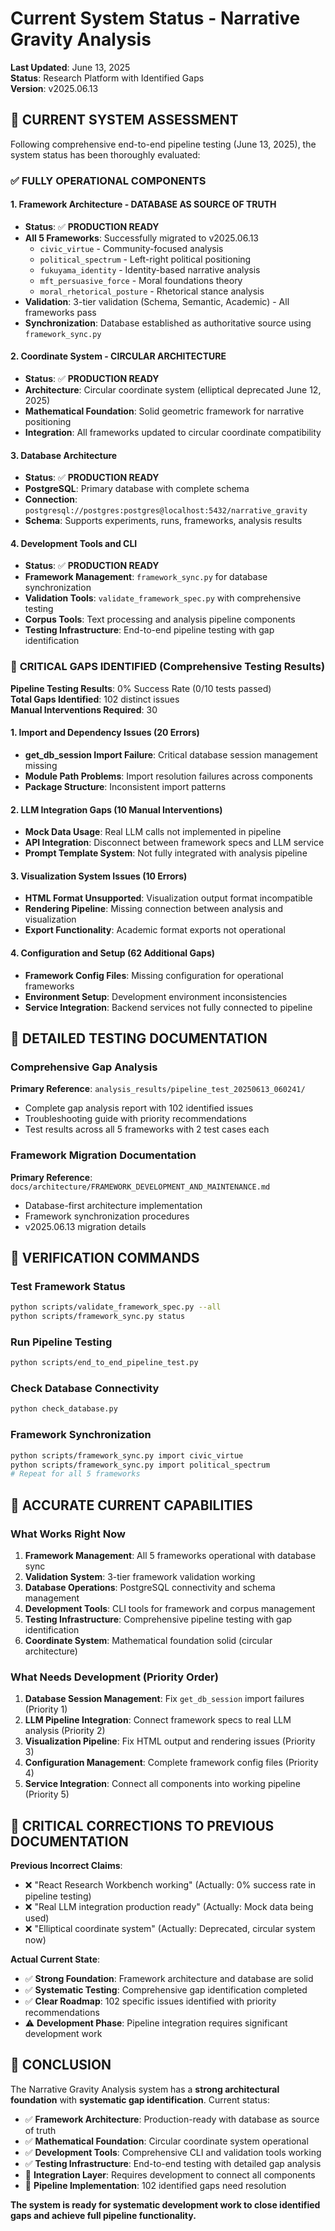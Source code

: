 # Current System Status - Narrative Gravity Analysis

**Last Updated**: June 13, 2025  
**Status**: Research Platform with Identified Gaps  
**Version**: v2025.06.13

## 🎯 **CURRENT SYSTEM ASSESSMENT**

Following comprehensive end-to-end pipeline testing (June 13, 2025), the system status has been thoroughly evaluated:

### ✅ **FULLY OPERATIONAL COMPONENTS**

#### **1. Framework Architecture - DATABASE AS SOURCE OF TRUTH**
- **Status**: ✅ **PRODUCTION READY**
- **All 5 Frameworks**: Successfully migrated to v2025.06.13
  - `civic_virtue` - Community-focused analysis
  - `political_spectrum` - Left-right political positioning  
  - `fukuyama_identity` - Identity-based narrative analysis
  - `mft_persuasive_force` - Moral foundations theory
  - `moral_rhetorical_posture` - Rhetorical stance analysis
- **Validation**: 3-tier validation (Schema, Semantic, Academic) - All frameworks pass
- **Synchronization**: Database established as authoritative source using `framework_sync.py`

#### **2. Coordinate System - CIRCULAR ARCHITECTURE**
- **Status**: ✅ **PRODUCTION READY**
- **Architecture**: Circular coordinate system (elliptical deprecated June 12, 2025)
- **Mathematical Foundation**: Solid geometric framework for narrative positioning
- **Integration**: All frameworks updated to circular coordinate compatibility

#### **3. Database Architecture**
- **Status**: ✅ **PRODUCTION READY**  
- **PostgreSQL**: Primary database with complete schema
- **Connection**: `postgresql://postgres:postgres@localhost:5432/narrative_gravity`
- **Schema**: Supports experiments, runs, frameworks, analysis results

#### **4. Development Tools and CLI**
- **Status**: ✅ **PRODUCTION READY**
- **Framework Management**: `framework_sync.py` for database synchronization
- **Validation Tools**: `validate_framework_spec.py` with comprehensive testing
- **Corpus Tools**: Text processing and analysis pipeline components
- **Testing Infrastructure**: End-to-end pipeline testing with gap identification

### 🚨 **CRITICAL GAPS IDENTIFIED (Comprehensive Testing Results)**

**Pipeline Testing Results**: 0% Success Rate (0/10 tests passed)  
**Total Gaps Identified**: 102 distinct issues  
**Manual Interventions Required**: 30

#### **1. Import and Dependency Issues (20 Errors)**
- **get_db_session Import Failure**: Critical database session management missing
- **Module Path Problems**: Import resolution failures across components
- **Package Structure**: Inconsistent import patterns

#### **2. LLM Integration Gaps (10 Manual Interventions)**
- **Mock Data Usage**: Real LLM calls not implemented in pipeline
- **API Integration**: Disconnect between framework specs and LLM service
- **Prompt Template System**: Not fully integrated with analysis pipeline

#### **3. Visualization System Issues (10 Errors)**  
- **HTML Format Unsupported**: Visualization output format incompatible
- **Rendering Pipeline**: Missing connection between analysis and visualization
- **Export Functionality**: Academic format exports not operational

#### **4. Configuration and Setup (62 Additional Gaps)**
- **Framework Config Files**: Missing configuration for operational frameworks
- **Environment Setup**: Development environment inconsistencies
- **Service Integration**: Backend services not fully connected to pipeline

## 📍 **DETAILED TESTING DOCUMENTATION**

### **Comprehensive Gap Analysis**
**Primary Reference**: `analysis_results/pipeline_test_20250613_060241/`
- Complete gap analysis report with 102 identified issues
- Troubleshooting guide with priority recommendations
- Test results across all 5 frameworks with 2 test cases each

### **Framework Migration Documentation**
**Primary Reference**: `docs/architecture/FRAMEWORK_DEVELOPMENT_AND_MAINTENANCE.md`
- Database-first architecture implementation
- Framework synchronization procedures
- v2025.06.13 migration details

## 🔧 **VERIFICATION COMMANDS**

### **Test Framework Status**
```bash
python scripts/validate_framework_spec.py --all
python scripts/framework_sync.py status
```

### **Run Pipeline Testing**
```bash
python scripts/end_to_end_pipeline_test.py
```

### **Check Database Connectivity**
```bash
python check_database.py
```

### **Framework Synchronization**
```bash
python scripts/framework_sync.py import civic_virtue
python scripts/framework_sync.py import political_spectrum
# Repeat for all 5 frameworks
```

## 🎯 **ACCURATE CURRENT CAPABILITIES**

### **What Works Right Now**
1. **Framework Management**: All 5 frameworks operational with database sync
2. **Validation System**: 3-tier framework validation working
3. **Database Operations**: PostgreSQL connectivity and schema management
4. **Development Tools**: CLI tools for framework and corpus management
5. **Testing Infrastructure**: Comprehensive pipeline testing with gap identification
6. **Coordinate System**: Mathematical foundation solid (circular architecture)

### **What Needs Development (Priority Order)**
1. **Database Session Management**: Fix `get_db_session` import failures (Priority 1)
2. **LLM Pipeline Integration**: Connect framework specs to real LLM analysis (Priority 2)
3. **Visualization Pipeline**: Fix HTML output and rendering issues (Priority 3)
4. **Configuration Management**: Complete framework config files (Priority 4)
5. **Service Integration**: Connect all components into working pipeline (Priority 5)

## 🚨 **CRITICAL CORRECTIONS TO PREVIOUS DOCUMENTATION**

**Previous Incorrect Claims**:
- ❌ "React Research Workbench working" (Actually: 0% success rate in pipeline testing)
- ❌ "Real LLM integration production ready" (Actually: Mock data being used)
- ❌ "Elliptical coordinate system" (Actually: Deprecated, circular system now)

**Actual Current State**:
- ✅ **Strong Foundation**: Framework architecture and database are solid
- ✅ **Systematic Testing**: Comprehensive gap identification completed
- ✅ **Clear Roadmap**: 102 specific issues identified with priority recommendations
- ⚠️ **Development Phase**: Pipeline integration requires significant development work

## 🎉 **CONCLUSION**

The Narrative Gravity Analysis system has a **strong architectural foundation** with **systematic gap identification**. Current status:

- ✅ **Framework Architecture**: Production-ready with database as source of truth
- ✅ **Mathematical Foundation**: Circular coordinate system operational  
- ✅ **Development Tools**: Comprehensive CLI and validation tools working
- ✅ **Testing Infrastructure**: End-to-end testing with detailed gap analysis
- 🚧 **Integration Layer**: Requires development to connect all components
- 🚧 **Pipeline Implementation**: 102 identified gaps need resolution

**The system is ready for systematic development work to close identified gaps and achieve full pipeline functionality.** 
